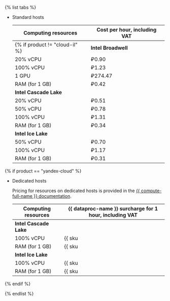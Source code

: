 {% list tabs %}

- Standard hosts

   | Computing resources | Cost per hour, including VAT |
   |------------------------|-------------------------|
   {% if product != "cloud-il" %}| **Intel Broadwell** |
   | 20% vCPU | ₽0.90 |
   | 100% vCPU | ₽1.23 |
   | 1 GPU | ₽274.47 |
   | RAM (for 1 GB) | ₽0.42 |
   | **Intel Cascade Lake** |
   | 20% vCPU | ₽0.51 |
   | 50% vCPU | ₽0.78 |
   | 100% vCPU | ₽1.31 |
   | RAM (for 1 GB) | ₽0.34 |{% endif %}
   | **Intel Ice Lake** |
   | 50% vCPU | ₽0.70 |
   | 100% vCPU | ₽1.17 |
   | RAM (for 1 GB) | ₽0.31 |

{% if product == "yandex-cloud" %}

- Dedicated hosts

   Pricing for resources on dedicated hosts is provided in the [{{ compute-full-name }} documentation](../../compute/pricing.md#prices-dedicated-host).

   | Computing resources | {{ dataproc-name }} surcharge for 1 hour, including VAT |
   |------------------------|------------------------------------------------|
   | **Intel Cascade Lake** |
   | 100% vCPU | {{ sku|ILS|mdb.dataproc.v2.cpu.c100|string }} |
   | RAM (for 1 GB) | {{ sku|ILS|mdb.dataproc.v2.ram|string }} |
   | **Intel Ice Lake** |
   | 100% vCPU | {{ sku|ILS|mdb.dataproc.v3.cpu.c100|string }} |
   | RAM (for 1 GB) | {{ sku|ILS|mdb.dataproc.v3.ram|string }} |

{% endif %}

{% endlist %}